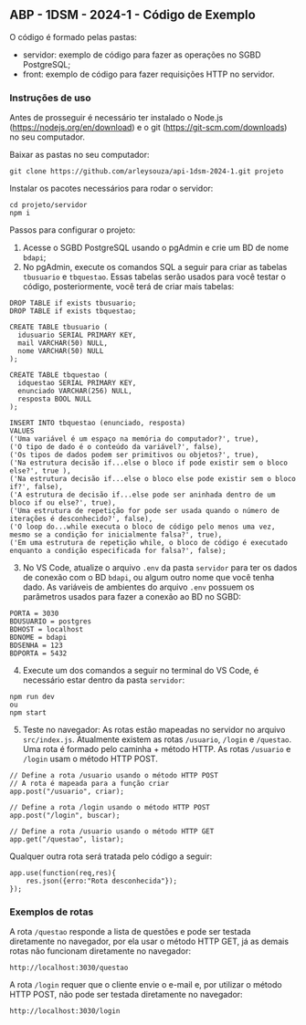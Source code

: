 ## ABP - 1DSM - 2024-1 - Código de Exemplo

O código é formado pelas pastas:
- servidor: exemplo de código para fazer as operações no SGBD PostgreSQL;
- front: exemplo de  código para fazer requisições HTTP no servidor.

### Instruções de uso

Antes de prosseguir é necessário ter instalado o Node.js (https://nodejs.org/en/download) e o git (https://git-scm.com/downloads) no seu computador.

Baixar as pastas no seu computador:
```
git clone https://github.com/arleysouza/api-1dsm-2024-1.git projeto
```
Instalar os pacotes necessários para rodar o servidor:
```
cd projeto/servidor
npm i
```
Passos para configurar o projeto:
1. Acesse o SGBD PostgreSQL usando o pgAdmin e crie um BD de nome `bdapi`;
2. No pgAdmin, execute os comandos SQL a seguir para criar as tabelas `tbusuario` e `tbquestao`. Essas tabelas serão usados para você testar o código, posteriormente, você terá de criar mais tabelas:
```
DROP TABLE if exists tbusuario;
DROP TABLE if exists tbquestao;

CREATE TABLE tbusuario (
  idusuario SERIAL PRIMARY KEY,
  mail VARCHAR(50) NULL,
  nome VARCHAR(50) NULL
);

CREATE TABLE tbquestao (
  idquestao SERIAL PRIMARY KEY,
  enunciado VARCHAR(256) NULL,
  resposta BOOL NULL
);

INSERT INTO tbquestao (enunciado, resposta) 
VALUES
('Uma variável é um espaço na memória do computador?', true),
('O tipo de dado é o conteúdo da variável?', false),
('Os tipos de dados podem ser primitivos ou objetos?', true),
('Na estrutura decisão if...else o bloco if pode existir sem o bloco else?', true ),
('Na estrutura decisão if...else o bloco else pode existir sem o bloco if?', false),
('A estrutura de decisão if...else pode ser aninhada dentro de um bloco if ou else?', true),
('Uma estrutura de repetição for pode ser usada quando o número de iterações é desconhecido?', false),
('O loop do...while executa o bloco de código pelo menos uma vez, mesmo se a condição for inicialmente falsa?', true),
('Em uma estrutura de repetição while, o bloco de código é executado enquanto a condição especificada for falsa?', false);
```
3. No VS Code, atualize o arquivo `.env` da pasta `servidor` para ter os dados de conexão com o BD `bdapi`, ou algum outro nome que você tenha dado. As variáveis de ambientes do arquivo `.env` possuem os parâmetros usados para fazer a conexão ao BD no SGBD:
```
PORTA = 3030
BDUSUARIO = postgres
BDHOST = localhost
BDNOME = bdapi
BDSENHA = 123
BDPORTA = 5432
```
4. Execute um dos comandos a seguir no terminal do VS Code, é necessário estar dentro da pasta `servidor`:
```
npm run dev
ou
npm start
```
5. Teste no navegador:
As rotas estão mapeadas no servidor no arquivo `src/index.js`. Atualmente existem as rotas `/usuario`, `/login` e `/questao`. Uma rota é formado pelo caminha + método HTTP. As rotas `/usuario` e `/login` usam o método HTTP POST.
```
// Define a rota /usuario usando o método HTTP POST
// A rota é mapeada para a função criar
app.post("/usuario", criar);

// Define a rota /login usando o método HTTP POST
app.post("/login", buscar);

// Define a rota /usuario usando o método HTTP GET
app.get("/questao", listar);
```
Qualquer outra rota será tratada pelo código a seguir:
```
app.use(function(req,res){
    res.json({erro:"Rota desconhecida"});
});
```
### Exemplos de rotas
A rota `/questao` responde a lista de questões e pode ser testada diretamente no navegador, por ela usar o método HTTP GET, já as demais rotas não funcionam diretamente no navegador:
```
http://localhost:3030/questao
```
A rota `/login` requer que o cliente envie o e-mail e, por utilizar o método HTTP POST, não pode ser testada diretamente no navegador:
```
http://localhost:3030/login
```
